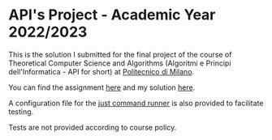 # API's Project - Academic Year 2022/2023
This is the solution I submitted for the final project of the course of Theoretical Computer Science and Algorithms (Algoritmi e Principi dell'Informatica - API for short) at [Politecnico di Milano](polimi.it).   

You can find the assignment [here](assignment.pdf) and my solution [here](main.c). 

A configuration file for the [just command runner](https://just.systems/) is also provided to facilitate testing. 

Tests are not provided according to course policy.
